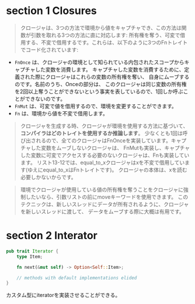 # section 1 Closures

> クロージャは、3つの方法で環境から値をキャプチャでき、この方法は関数が引数を取れる3つの方法に直に対応します: 所有権を奪う、可変で借用する、不変で借用するです。これらは、以下のように3つのFnトレイトでコード化されています:

* `FnOnce` は、クロージャの環境として知られている内包されたスコープからキャプチャした変数を消費します。 キャプチャした変数を消費するために、定義された際にクロージャはこれらの変数の所有権を奪い、 自身にムーブするのです。名前のうち、Onceの部分は、 このクロージャは同じ変数の所有権を2回以上奪うことができないという事実を表しているので、1回しか呼ぶことができないのです。
* `FnMut` は、可変で値を借用するので、環境を変更することができます。
* `Fn` は、環境から値を不変で借用します。

> クロージャを生成する時、クロージャが環境を使用する方法に基づいて、__コンパイラはどのトレイトを使用するか推論します__。 少なくとも1回は呼び出されるので、全てのクロージャはFnOnceを実装しています。キャプチャした変数をムーブしないクロージャは、 FnMutも実装し、キャプチャした変数に可変でアクセスする必要のないクロージャは、Fnも実装しています。 リスト13-12では、equal_to_xクロージャはxを不変で借用しています(ゆえにequal_to_xはFnトレイトです)。 クロージャの本体は、xを読む必要しかないからです。

> 環境でクロージャが使用している値の所有権を奪うことをクロージャに強制したいなら、引数リストの前にmoveキーワードを使用できます。 このテクニックは、新しいスレッドにデータが所有されるように、クロージャを新しいスレッドに渡して、 データをムーブする際に大概は有用です。

# section 2 Interator

```rust
pub trait Iterator {
    type Item;

    fn next(&mut self) -> Option<Self::Item>;

    // methods with default implementations elided
}
```

カスタム型にiteratorを実装させることができる。
